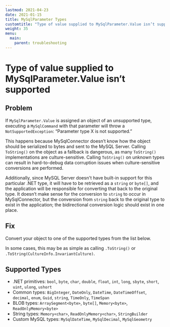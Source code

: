 ```yaml
---
lastmod: 2021-04-23
date: 2021-01-15
title: MySqlParameter Types
customtitle: "Type of value supplied to MySqlParameter.Value isn’t supported"
weight: 35
menu:
  main:
    parent: troubleshooting
---
```


# Type of value supplied to MySqlParameter.Value isn’t supported

## Problem

If `MySqlParameter.Value` is assigned an object of an unsupported type, executing a `MySqlCommand`
with that parameter will throw a `NotSupportedException`: “Parameter type X is not supported.”

This happens because MySqlConnector doesn’t know how the object should be serialized to bytes and
sent to the MySQL Server. Calling `ToString()` on the object as a fallback is dangerous, as many `ToString()`
implementations are culture-sensitive. Calling `ToString()` on unknown types can result in hard-to-debug
data corruption issues when culture-sensitive conversions are performed.

Additionally, since MySQL Server doesn't have built-in support for this particular .NET type, it will have to
be retrieved as a `string` or `byte[]`, and the application will be responsible for converting that back
to the original type. It doesn’t make sense for the conversion to `string` to occur in MySqlConnector, but
the conversion from `string` back to the original type to exist in the application; the bidirectional
conversion logic should exist in one place.

## Fix

Convert your object to one of the supported types from the list below.

In some cases, this may be as simple as calling `.ToString()` or `.ToString(CultureInfo.InvariantCulture)`.

## Supported Types

* .NET primitives: `bool`, `byte`, `char`, `double`, `float`, `int`, `long`, `sbyte`, `short`, `uint`, `ulong`, `ushort`
* Common types: `BigInteger`, `DateOnly`, `DateTime`, `DateTimeOffset`, `decimal`, `enum`, `Guid`, `string`, `TimeOnly`, `TimeSpan`
* BLOB types: `ArraySegment<byte>`, `byte[]`, `Memory<byte>`, `ReadOnlyMemory<byte>`
* String types: `Memory<char>`, `ReadOnlyMemory<char>`, `StringBuilder`
* Custom MySQL types: `MySqlDateTime`, `MySqlDecimal`, `MySqlGeometry`
